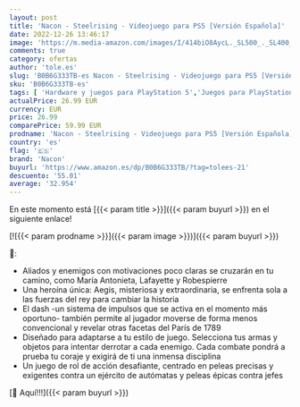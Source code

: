 ```yaml
---
layout: post
title: 'Nacon - Steelrising - Videojuego para PS5 [Versión Española]'
date: 2022-12-26 13:46:17
image: 'https://m.media-amazon.com/images/I/414biO8AycL._SL500_._SL400_.jpg'
comments: true
category: ofertas
author: 'tole.es'
slug: 'B0B6G333TB-es Nacon - Steelrising - Videojuego para PS5 [Versión Española]'
sku: 'B0B6G333TB-es'
tags: [ 'Hardware y juegos para PlayStation 5','Juegos para PlayStation 5','Videojuegos','nacon','ps5','🇪🇸', ]
actualPrice: 26.99 EUR
currency: EUR
price: 26.99
comparePrice: 59.99 EUR
prodname: 'Nacon - Steelrising - Videojuego para PS5 [Versión Española]'
country: 'es'
flag: '🇪🇸'
brand: 'Nacon'
buyurl: 'https://www.amazon.es/dp/B0B6G333TB/?tag=tolees-21'
descuento: '55.01'
average: '32.954'
---
```


En este momento está [{{< param title >}}]({{< param buyurl >}}) en el siguiente enlace!

[![{{< param prodname >}}]({{< param image >}})]({{< param buyurl >}})

🔎:

- Aliados y enemigos con motivaciones poco claras se cruzarán en tu camino, como María Antonieta, Lafayette y Robespierre
- Una heroína única: Aegis, misteriosa y extraordinaria, se enfrenta sola a las fuerzas del rey para cambiar la historia
- El dash -un sistema de impulsos que se activa en el momento más oportuno- también permite al jugador moverse de forma menos convencional y revelar otras facetas del París de 1789
- Diseñado para adaptarse a tu estilo de juego. Selecciona tus armas y objetos para intentar derrotar a cada enemigo. Cada combate pondrá a prueba tu coraje y exigirá de ti una inmensa disciplina
- Un juego de rol de acción desafiante, centrado en peleas precisas y exigentes contra un ejército de autómatas y peleas épicas contra jefes

[🛒 Aquí!!!]({{< param buyurl >}})
